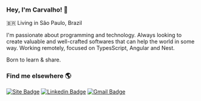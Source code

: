 ### Hey, I'm Carvalho! :metal:

🇧🇷 Living in São Paulo, Brazil <br>

I'm passionate about programming and technology. Always looking to create valuable and well-crafted softwares that can help the world in some way. Working remotely, focused on TypesScript, Angular and Nest.

Born to learn & share.

### Find me elsewhere 🌎

[![Site Badge](https://img.shields.io/badge/thiagocarvalho.dev-6633cc?style=flat-square&logo=data:image/png;base64,iVBORw0KGgoAAAANSUhEUgAAAA0AAAAOCAYAAAD0f5bSAAAACXBIWXMAAAsTAAALEwEAmpwYAAAAAXNSR0IArs4c6QAAAARnQU1BAACxjwv8YQUAAAClSURBVHgBjZEBEcIwFEN/UTAJ4AAHwwmgAAmbk0pAQiUMB5WAhJByZWz/Uljuctfrku7118wJwJ6+01NZ2y8x0NEj/cRaUZa5eaEz2ioHjctCEqGpInqlT8mfeBMEZX8oV1ClroEeV/daNlz45NAzff5XOkIPp9+54IwQQnjQBy6vatyQCF9E/7feGggZ+inyTINtjztATNfqB68ow34YNZje/EIvDsu4K7CkzicAAAAASUVORK5CYII=&logoColor=white&link=https://www.thiagocarvalho.dev/)](https://www.thiagocarvalho.dev/) 
[![Linkedin Badge](https://img.shields.io/badge/-Thiago%20Carvalho-6633cc?style=flat-square&logo=Linkedin&logoColor=white&link=https://www.linkedin.com/in/tgcarvalho/)](https://www.linkedin.com/in/tgcarvalho/) 
[![Gmail Badge](https://img.shields.io/badge/-thiago.xsource@gmail.com-6633cc?style=flat-square&logo=Gmail&logoColor=white&link=mailto:thiago.xsource@gmail.com)](mailto:thiago.xsource@gmail.com)

<!--
**tgcarvalho/tgcarvalho** is a ✨ _special_ ✨ repository because its `README.md` (this file) appears on your GitHub profile.

Here are some ideas to get you started:

- 🔭 I’m currently working on ...
- 🌱 I’m currently learning ...
- 👯 I’m looking to collaborate on ...
- 🤔 I’m looking for help with ...
- 💬 Ask me about ...
- 📫 How to reach me: ...
- 😄 Pronouns: ...
- ⚡ Fun fact: ...
-->
